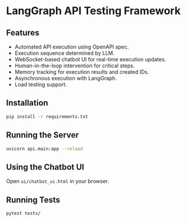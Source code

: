 # LangGraph API Testing Framework

## Features
- Automated API execution using OpenAPI spec.
- Execution sequence determined by LLM.
- WebSocket-based chatbot UI for real-time execution updates.
- Human-in-the-loop intervention for critical steps.
- Memory tracking for execution results and created IDs.
- Asynchronous execution with LangGraph.
- Load testing support.

## Installation
```sh
pip install -r requirements.txt
```

## Running the Server
```sh
uvicorn api.main:app --reload
```

## Using the Chatbot UI
Open `ui/chatbot_ui.html` in your browser.

## Running Tests
```sh
pytest tests/
```